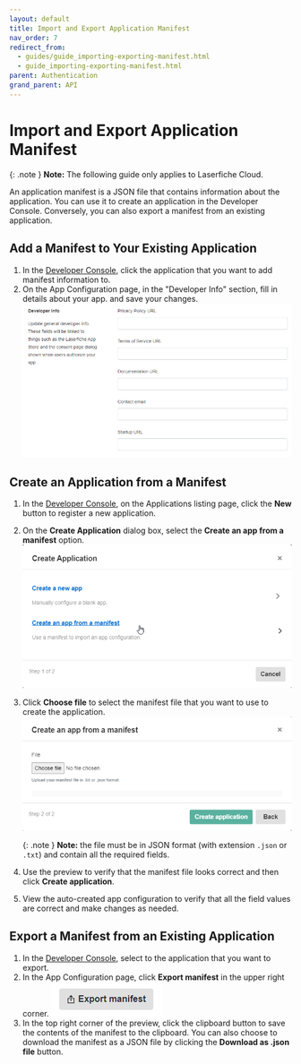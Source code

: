 ```yaml
---
layout: default
title: Import and Export Application Manifest
nav_order: 7
redirect_from:
  - guides/guide_importing-exporting-manifest.html
  - guide_importing-exporting-manifest.html
parent: Authentication
grand_parent: API
---
```


<!--© 2024 Laserfiche.
See LICENSE-DOCUMENTATION and LICENSE-CODE in the project root for license information.-->

# Import and Export Application Manifest

{: .note }
**Note:** The following guide only applies to Laserfiche Cloud.

An application manifest is a JSON file that contains information about the application. You can use it to
create an application in the Developer Console. Conversely, you can also export a manifest from an existing
application.

## Add a Manifest to Your Existing Application

1. In the [Developer Console](../../../getting-started/developer-console/), click the application that you want to add manifest information
   to.
1. On the App Configuration page, in the "Developer Info" section, fill in details about your app. and save your changes. ![](./assets/images/manifest-02.png)

## Create an Application from a Manifest

1. In the [Developer Console](../../../getting-started/developer-console/), on the Applications listing page, click the **New** button to register a new application.
1. On the **Create Application** dialog box, select the **Create an app from a manifest** option.
   ![](./assets/images/manifest-03.png)
1. Click **Choose file** to select the manifest file that you want to use to create the application.
   ![](./assets/images/manifest-04.png)

   {: .note }
   **Note:** the file must be in JSON format (with extension `.json` or `.txt`) and contain all the required fields.

1. Use the preview to verify that the manifest file looks correct and then click **Create
   application**.
1. View the auto-created app configuration to verify that all the field values are correct and make changes as needed.

## Export a Manifest from an Existing Application

1. In the [Developer Console](../../../getting-started/developer-console/), select to the application that you want to export.
1. In the App Configuration page, click **Export manifest** in the upper right corner.
   ![](./assets/images/manifest-05.png)
1. In the top right corner of the preview, click the clipboard button to save the contents of the manifest to the clipboard. You can also choose to download the manifest as a JSON file by clicking the **Download as .json file** button.
